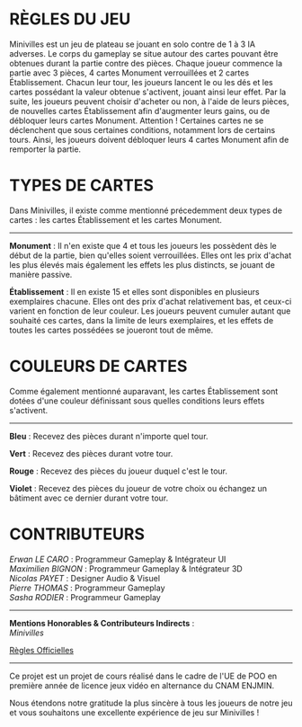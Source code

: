 # RÈGLES DU JEU

Minivilles est un jeu de plateau se jouant en solo contre de 1 à 3 IA adverses. Le corps du gameplay se situe autour des cartes pouvant être obtenues durant la partie contre des pièces. Chaque joueur commence la partie avec 3 pièces, 4 cartes Monument verrouillées et 2 cartes Établissement. Chacun leur tour, les joueurs lancent le ou les dés et les cartes possédant la valeur obtenue s'activent, jouant ainsi leur effet. Par la suite, les joueurs peuvent choisir d'acheter ou non, à l'aide de leurs pièces, de nouvelles cartes Établissement afin d'augmenter leurs gains, ou de débloquer leurs cartes Monument. Attention ! Certaines cartes ne se déclenchent que sous certaines conditions, notamment lors de certains tours. Ainsi, les joueurs doivent débloquer leurs 4 cartes Monument afin de remporter la partie.

# TYPES DE CARTES

Dans Minivilles, il existe comme mentionné précedemment deux types de cartes : les cartes Établissement et les cartes Monument.

-----

**Monument** : Il n'en existe que 4 et tous les joueurs les possèdent dès le début de la partie, bien qu'elles soient verrouillées. Elles ont les prix d'achat les plus élevés mais également les effets les plus distincts, se jouant de manière passive.

**Établissement** : Il en existe 15 et elles sont disponibles en plusieurs exemplaires chacune. Elles ont des prix d'achat relativement bas, et ceux-ci varient en fonction de leur couleur. Les joueurs peuvent cumuler autant que souhaité ces cartes, dans la limite de leurs exemplaires, et les effets de toutes les cartes possédées se joueront tout de même.

# COULEURS DE CARTES

Comme également mentionné auparavant, les cartes Établissement sont dotées d'une couleur définissant sous quelles conditions leurs effets s'activent.

-----

**Bleu** : Recevez des pièces durant n'importe quel tour.  

**Vert** : Recevez des pièces durant votre tour.  

**Rouge** : Recevez des pièces du joueur duquel c'est le tour.  

**Violet** : Recevez des pièces du joueur de votre choix ou échangez un bâtiment avec ce dernier durant votre tour.  
  
# CONTRIBUTEURS  
  
*Erwan LE CARO* : Programmeur Gameplay & Intégrateur UI  
*Maximilien BIGNON* : Programmeur Gameplay & Intégrateur 3D  
*Nicolas PAYET* : Designer Audio & Visuel  
*Pierre THOMAS* : Programmeur Gameplay  
*Sasha RODIER* : Programmeur Gameplay  
  
-----

**Mentions Honorables & Contributeurs Indirects** :  
*Minivilles*  
  
[Règles Officielles](https://ludos.brussels/ludo-luAPE/opac_css/doc_num.php?explnum_id=683)


-----

Ce projet est un projet de cours réalisé dans le cadre de l'UE de POO en première année de licence jeux vidéo en alternance du CNAM ENJMIN.

Nous étendons notre gratitude la plus sincère à tous les joueurs de notre jeu et vous souhaitons une excellente expérience de jeu sur Minivilles !
